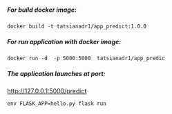 ##### For build docker image:

`docker build -t tatsianadr1/app_predict:1.0.0`

##### For run application with docker image:
`docker run -d  -p 5000:5000  tatsianadr1/app_predic`


##### The application launches at port: 
http://127.0.0.1:5000/predict

`env FLASK_APP=hello.py flask run`

